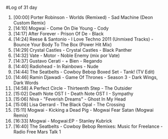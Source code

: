 #Log of 31 day

1. [00:00] Porter Robinson - Worlds (Remixed) - Sad Machine (Deon Custom Remix)
1. [14:10] Mogwai - Come On Die Young - Cody
1. [14:17] After Forever - Prison Of De - Black
1. [14:24] Reese & Santonio - I Love Techno 2011 (Unmixed Tracks) - Bounce Your Body To The Box (Power Hit Mix)
1. [14:29] Crystal Castles - Crystal Castles - Black Panther
1. [14:32] Vate - Motor - Noble Enemy (mix por Vate)
1. [14:37] Gustavo Cerati - + Bien - Regando
1. [14:40] Radiohead - In Rainbows - Nude
1. [14:44] The Seatbelts - Cowboy Bebop Boxed Set - Tank! (TV Edit)
1. [14:46] Ramin Djawadi - Game Of Thrones - Season 3 - Dark Wings, Dark Words
1. [14:58] A Perfect Circle - Thirteenth Step - The Outsider
1. [15:02] Death Note OST I - Death Note OST I - Sympathy
1. [15:06] Niva - "Feverish Dreams" - Ghost In My Head
1. [15:08] Lisa Gerrard - The Black Opal - The Crossing
1. [15:11] Mogwai - Kicking a Dead Pig - Mogwai Fear Satan (Mogwai Remix)
1. [16:33] Mogwai - Mogwai:EP - Stanley Kubrick
1. [16:40] The Seatbelts - Cowboy Bebop Remixes: Music for Freelance - Radio Free Mars Talk 1
